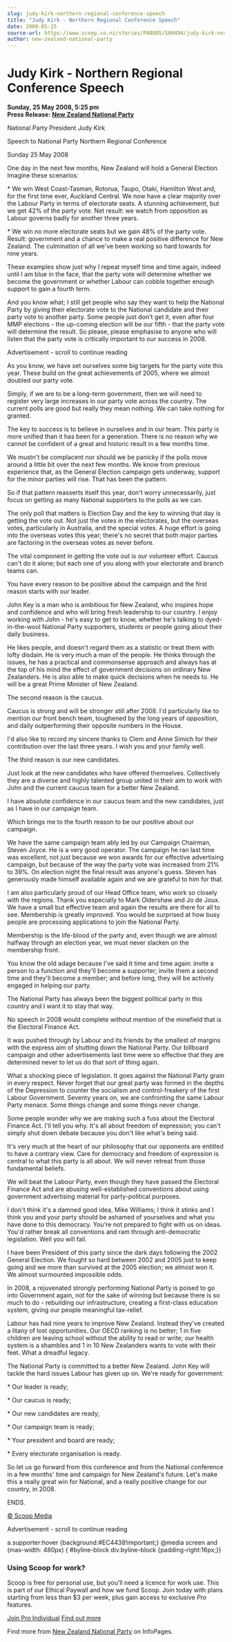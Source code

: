 ```yaml
---
slug: judy-kirk-northern-regional-conference-speech
title: "Judy Kirk - Northern Regional Conference Speech"
date: 2008-05-25
source-url: https://www.scoop.co.nz/stories/PA0805/S00494/judy-kirk-northern-regional-conference-speech.htm
author: new-zealand-national-party
---
```

Judy Kirk - Northern Regional Conference Speech
===============================================

**Sunday, 25 May 2008, 5:25 pm**  
**Press Release: [New Zealand National Party](https://info.scoop.co.nz/New_Zealand_National_Party)**

National Party President Judy Kirk

Speech to National Party Northern Regional Conference

Sunday 25 May 2008

One day in the next few months, New Zealand will hold a General Election. Imagine these scenarios:

\* We win West Coast-Tasman, Rotorua, Taupo, Otaki, Hamilton West and, for the first time ever, Auckland Central. We now have a clear majority over the Labour Party in terms of electorate seats. A stunning achievement, but we get 42% of the party vote. Net result: we watch from opposition as Labour governs badly for another three years.

\* We win no more electorate seats but we gain 48% of the party vote. Result: government and a chance to make a real positive difference for New Zealand. The culmination of all we've been working so hard towards for nine years.

These examples show just why I repeat myself time and time again, indeed until I am blue in the face, that the party vote will determine whether we become the government or whether Labour can cobble together enough support to gain a fourth term.

And you know what; I still get people who say they want to help the National Party by giving their electorate vote to the National candidate and their party vote to another party. Some people just don't get it, even after four MMP elections - the up-coming election will be our fifth - that the party vote will determine the result. So please, please emphasise to anyone who will listen that the party vote is critically important to our success in 2008.

Advertisement - scroll to continue reading





As you know, we have set ourselves some big targets for the party vote this year. These build on the great achievements of 2005, where we almost doubled our party vote.

Simply, if we are to be a long-term government, then we will need to register very large increases in our party vote across the country. The current polls are good but really they mean nothing. We can take nothing for granted.

The key to success is to believe in ourselves and in our team. This party is more unified than it has been for a generation. There is no reason why we cannot be confident of a great and historic result in a few months time.

We mustn't be complacent nor should we be panicky if the polls move around a little bit over the next few months. We know from previous experience that, as the General Election campaign gets underway, support for the minor parties will rise. That has been the pattern.

So if that pattern reasserts itself this year, don't worry unnecessarily, just focus on getting as many National supporters to the polls as we can.

The only poll that matters is Election Day and the key to winning that day is getting the vote out. Not just the votes in the electorates, but the overseas votes, particularly in Australia, and the special votes. A huge effort is going into the overseas votes this year; there's no secret that both major parties are factoring in the overseas votes as never before.

The vital component in getting the vote out is our volunteer effort. Caucus can't do it alone; but each one of you along with your electorate and branch teams can.

You have every reason to be positive about the campaign and the first reason starts with our leader.

John Key is a man who is ambitious for New Zealand, who inspires hope and confidence and who will bring fresh leadership to our country. I enjoy working with John - he's easy to get to know, whether he's talking to dyed-in-the-wool National Party supporters, students or people going about their daily business.

He likes people, and doesn't regard them as a statistic or treat them with lofty disdain. He is very much a man of the people. He thinks through the issues, he has a practical and commonsense approach and always has at the top of his mind the effect of government decisions on ordinary New Zealanders. He is also able to make quick decisions when he needs to. He will be a great Prime Minister of New Zealand.

The second reason is the caucus.

Caucus is strong and will be stronger still after 2008. I'd particularly like to mention our front bench team, toughened by the long years of opposition, and daily outperforming their opposite numbers in the House.

I'd also like to record my sincere thanks to Clem and Anne Simich for their contribution over the last three years. I wish you and your family well.

The third reason is our new candidates.

Just look at the new candidates who have offered themselves. Collectively they are a diverse and highly talented group united in their aim to work with John and the current caucus team for a better New Zealand.

I have absolute confidence in our caucus team and the new candidates, just as I have in our campaign team.

Which brings me to the fourth reason to be our positive about our campaign.

We have the same campaign team ably led by our Campaign Chairman, Steven Joyce. He is a very good operator. The campaign he ran last time was excellent, not just because we won awards for our effective advertising campaign, but because of the way the party vote was increased from 21% to 39%. On election night the final result was anyone's guess. Steven has generously made himself available again and we are grateful to him for that.

I am also particularly proud of our Head Office team, who work so closely with the regions. Thank you especially to Mark Oldershaw and Jo de Joux. We have a small but effective team and again the results are there for all to see. Membership is greatly improved. You would be surprised at how busy people are processing applications to join the National Party.

Membership is the life-blood of the party and, even though we are almost halfway through an election year, we must never slacken on the membership front.

You know the old adage because I've said it time and time again: invite a person to a function and they'll become a supporter; invite them a second time and they'll become a member; and before long, they will be actively engaged in helping our party.

The National Party has always been the biggest political party in this country and I want it to stay that way.

No speech in 2008 would complete without mention of the minefield that is the Electoral Finance Act.

It was pushed through by Labour and its friends by the smallest of margins with the express aim of shutting down the National Party. Our billboard campaign and other advertisements last time were so effective that they are determined never to let us do that sort of thing again.

What a shocking piece of legislation. It goes against the National Party grain in every respect. Never forget that our great party was formed in the depths of the Depression to counter the socialism and control-freakery of the first Labour Government. Seventy years on, we are confronting the same Labour Party menace. Some things change and some things never change.

Some people wonder why we are making such a fuss about the Electoral Finance Act. I'll tell you why. It's all about freedom of expression; you can't simply shut down debate because you don't like what's being said.

It's very much at the heart of our philosophy that our opponents are entitled to have a contrary view. Care for democracy and freedom of expression is central to what this party is all about. We will never retreat from those fundamental beliefs.

We will beat the Labour Party, even though they have passed the Electoral Finance Act and are abusing well-established conventions about using government advertising material for party-political purposes.

I don't think it's a damned good idea, Mike Williams; I think it stinks and I think you and your party should be ashamed of yourselves and what you have done to this democracy. You're not prepared to fight with us on ideas. You'd rather break all conventions and ram through anti-democratic legislation. Well you will fail.

I have been President of this party since the dark days following the 2002 General Election. We fought so hard between 2002 and 2005 just to keep going and we more than survived at the 2005 election; we almost won it. We almost surmounted impossible odds.

In 2008, a rejuvenated strongly performing National Party is poised to go into Government again, not for the sake of winning but because there is so much to do - rebuilding our infrastructure, creating a first-class education system, giving our people meaningful tax-relief.

Labour has had nine years to improve New Zealand. Instead they've created a litany of lost opportunities. Our OECD ranking is no better; 1 in five children are leaving school without the ability to read or write; our health system is a shambles and 1 in 10 New Zealanders wants to vote with their feet. What a dreadful legacy.

The National Party is committed to a better New Zealand. John Key will tackle the hard issues Labour has given up on. We're ready for government:

\* Our leader is ready;

\* Our caucus is ready;

\* Our new candidates are ready;

\* Our campaign team is ready;

\* Your president and board are ready;

\* Every electorate organisation is ready.

So let us go forward from this conference and from the National conference in a few months' time and campaign for New Zealand's future. Let's make this a really great win for National, and a really positive change for our country, in 2008.

ENDS.  

[© Scoop Media](http://www.scoop.co.nz/about/terms.html)  

Advertisement - scroll to continue reading



a.supporter:hover {background:#EC4438!important;} @media screen and (max-width: 480px) { #byline-block div.byline-block {padding-right:16px;}}

### Using Scoop for work?

Scoop is free for personal use, but you’ll need a licence for work use. This is part of our Ethical Paywall and how we fund Scoop. Join today with plans starting from less than $3 per week, plus gain access to exclusive _Pro_ features.  
  
[Join Pro Individual](https://pro.scoop.co.nz/Individual/?from=ProIn24) [Find out more](https://pro.scoop.co.nz/using-scoop-for-work/?from=ProIn24)

Find more from [New Zealand National Party](https://info.scoop.co.nz/New_Zealand_National_Party) on InfoPages.